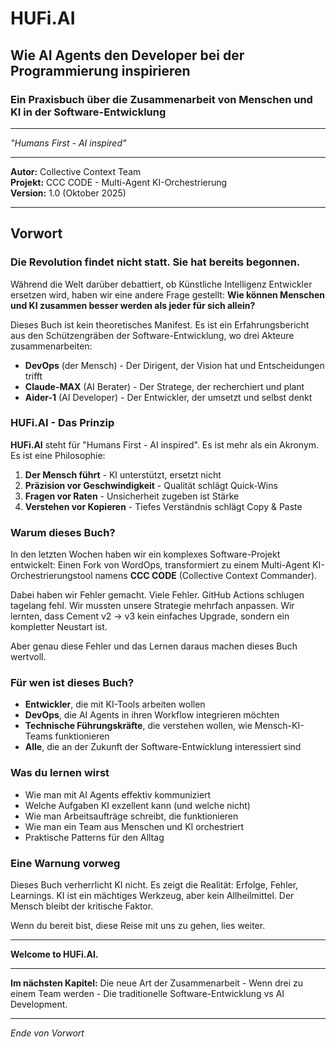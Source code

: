# HUFi.AI
## Wie AI Agents den Developer bei der Programmierung inspirieren

### Ein Praxisbuch über die Zusammenarbeit von Menschen und KI in der Software-Entwicklung

---

*"Humans First - AI inspired"*

---

**Autor:** Collective Context Team  
**Projekt:** CCC CODE - Multi-Agent KI-Orchestrierung  
**Version:** 1.0 (Oktober 2025)

---

## Vorwort

### Die Revolution findet nicht statt. Sie hat bereits begonnen.

Während die Welt darüber debattiert, ob Künstliche Intelligenz Entwickler ersetzen wird, haben wir eine andere Frage gestellt: **Wie können Menschen und KI zusammen besser werden als jeder für sich allein?**

Dieses Buch ist kein theoretisches Manifest. Es ist ein Erfahrungsbericht aus den Schützengräben der Software-Entwicklung, wo drei Akteure zusammenarbeiten:

- **DevOps** (der Mensch) - Der Dirigent, der Vision hat und Entscheidungen trifft
- **Claude-MAX** (AI Berater) - Der Stratege, der recherchiert und plant
- **Aider-1** (AI Developer) - Der Entwickler, der umsetzt und selbst denkt

### HUFi.AI - Das Prinzip

**HUFi.AI** steht für "Humans First - AI inspired". Es ist mehr als ein Akronym. Es ist eine Philosophie:

1. **Der Mensch führt** - KI unterstützt, ersetzt nicht
2. **Präzision vor Geschwindigkeit** - Qualität schlägt Quick-Wins
3. **Fragen vor Raten** - Unsicherheit zugeben ist Stärke
4. **Verstehen vor Kopieren** - Tiefes Verständnis schlägt Copy & Paste

### Warum dieses Buch?

In den letzten Wochen haben wir ein komplexes Software-Projekt entwickelt: Einen Fork von WordOps, transformiert zu einem Multi-Agent KI-Orchestrierungstool namens **CCC CODE** (Collective Context Commander).

Dabei haben wir Fehler gemacht. Viele Fehler. GitHub Actions schlugen tagelang fehl. Wir mussten unsere Strategie mehrfach anpassen. Wir lernten, dass Cement v2 → v3 kein einfaches Upgrade, sondern ein kompletter Neustart ist.

Aber genau diese Fehler und das Lernen daraus machen dieses Buch wertvoll.

### Für wen ist dieses Buch?

- **Entwickler**, die mit KI-Tools arbeiten wollen
- **DevOps**, die AI Agents in ihren Workflow integrieren möchten
- **Technische Führungskräfte**, die verstehen wollen, wie Mensch-KI-Teams funktionieren
- **Alle**, die an der Zukunft der Software-Entwicklung interessiert sind

### Was du lernen wirst

- Wie man mit AI Agents effektiv kommuniziert
- Welche Aufgaben KI exzellent kann (und welche nicht)
- Wie man Arbeitsaufträge schreibt, die funktionieren
- Wie man ein Team aus Menschen und KI orchestriert
- Praktische Patterns für den Alltag

### Eine Warnung vorweg

Dieses Buch verherrlicht KI nicht. Es zeigt die Realität: Erfolge, Fehler, Learnings. KI ist ein mächtiges Werkzeug, aber kein Allheilmittel. Der Mensch bleibt der kritische Faktor.

Wenn du bereit bist, diese Reise mit uns zu gehen, lies weiter.

---

**Welcome to HUFi.AI.**

---

**Im nächsten Kapitel:** Die neue Art der Zusammenarbeit - Wenn drei zu einem Team werden - Die traditionelle Software-Entwicklung vs AI Development.

---

*Ende von Vorwort*

